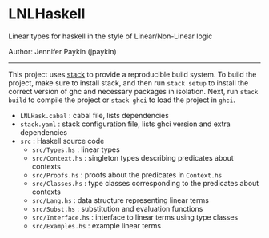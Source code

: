 # LNLHaskell

Linear types for haskell in the style of Linear/Non-Linear logic

Author: Jennifer Paykin (jpaykin)

------------------

This project uses [stack][] to provide a reproducible build system. To build the
project, make sure to install stack, and then run `stack setup` to install the
correct version of ghc and necessary packages in isolation. Next, run `stack
build` to compile the project or `stack ghci` to load the project in `ghci`. 

- `LNLHask.cabal` : cabal file, lists dependencies
- `stack.yaml` : stack configuration file, lists ghci version and extra
  dependencies 
- `src` : Haskell source code
  * `src/Types.hs` : linear types
  * `src/Context.hs` : singleton types describing predicates about contexts
  * `src/Proofs.hs` : proofs about the predicates in `Context.hs`
  * `src/Classes.hs` : type classes corresponding to the predicates about
    contexts 
  * `src/Lang.hs` : data structure representing linear terms
  * `src/Subst.hs` : substitution and evaluation functions
  * `src/Interface.hs` : interface to linear terms using type classes
  * `src/Examples.hs` : example linear terms


[stack]: www.haskellstack.org/


